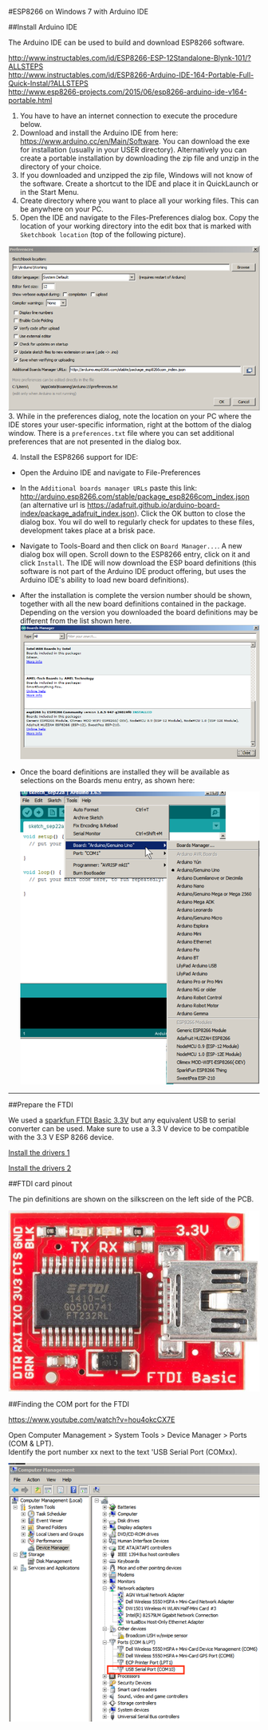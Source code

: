 #ESP8266 on Windows 7 with Arduino IDE

##Install Arduino IDE

The Arduino IDE can be used to build and download ESP8266 software.

<http://www.instructables.com/id/ESP8266-ESP-12Standalone-Blynk-101/?ALLSTEPS>    
<http://www.instructables.com/id/ESP8266-Arduino-IDE-164-Portable-Full-Quick-Instal/?ALLSTEPS>    
<http://www.esp8266-projects.com/2015/06/esp8266-arduino-ide-v164-portable.html>  

1. You have to have an internet connection to execute the procedure below.
1. Download and install the Arduino IDE from here: <https://www.arduino.cc/en/Main/Software>. You can download the exe for installation (usually in your USER directory). Alternatively you can create a portable installation by  downloading the zip file and unzip in the directory of your choice.
2. If you downloaded and unzipped the zip file, Windows will not know of the software. Create a shortcut to the IDE and place it in QuickLaunch or in the Start Menu.
2. Create directory where you want to place all your working files.  This can be anywhere on your PC.  
3. Open the IDE and navigate to the Files-Preferences dialog box.  Copy the location of your working directory into the edit box that is marked with `Sketchbook location` (top of the following picture).

  ![''](images/arduino-ide-file-prefs.png)
3. While in the preferences dialog, note the location on your PC where the IDE stores your user-specific information, right at the bottom of the dialog window.  There is a `preferences.txt` file where you can set additional preferences that are not presented in the dialog box.

4. Install the ESP8266 support for IDE:  
- Open the Arduino IDE and navigate to File-Preferences
- In the `Additional boards manager URLs` paste this link:  <http://arduino.esp8266.com/stable/package_esp8266com_index.json> (an alternative url is <https://adafruit.github.io/arduino-board-index/package_adafruit_index.json>). Click the OK button to close the dialog box.  You wil do well to regularly check for updates to these files, development takes place at a brisk pace.
- Navigate to Tools-Board and then click on `Board Manager...`. A new dialog box will open. Scroll down to the ESP8266 entry, click on it and click `Install`. The IDE will now download the ESP board definitions (this software is not part of the Arduino IDE product offering, but uses the Arduino IDE's ability to load new board definitions).  
- After the installation is complete the version number should be shown, together with all the new board definitions contained in the package. Depending on the version you downloaded the board definitions may be different from the list shown here.
   ![''](images/arduino-ide-esp8266-installed.png)


- Once the board definitions are installed they will be available as selections on the Boards menu entry, as shown here:

  ![''](images/arduino-ide-install-8266.png)


---------------------------------------------------------
##Prepare the FTDI 

We used a [sparkfun FTDI Basic 3.3V](https://www.sparkfun.com/products/9873) but any equivalent USB to serial converter can be used.  Make sure to use a 3.3 V device to be compatible with the 3.3 V ESP 8266 device.

[Install the drivers 1](https://learn.sparkfun.com/tutorials/how-to-install-ftdi-drivers/all)

[Install the drivers 2](http://www.ftdichip.com/Drivers/VCP.htm)

##FTDI card pinout

The pin definitions are shown on the silkscreen on the left side of the PCB.

![''](images/Sparkfun-basic-FTDI.jpg)

##Finding the COM port for the FTDI

https://www.youtube.com/watch?v=hou4okcCX7E

Open Computer Management > System Tools > Device Manager > Ports (COM & LPT).  
Identify the port number xx next to the text 'USB Serial Port (COMxx).

![''](images/id-com-port-windows7.PNG)

